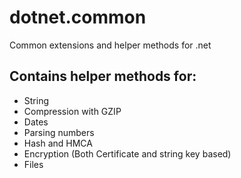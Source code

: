 # dotnet.common
Common extensions and helper methods for .net

## Contains helper methods for:
* String
* Compression with GZIP
* Dates
* Parsing numbers
* Hash and HMCA
* Encryption (Both Certificate and string key based)
* Files
